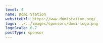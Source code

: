 ```yaml
---
level: 4
name: Domi Station
websiteUrl: https://www.domistation.org/
logo: ../../images/sponsors/domi-logo.png
logoScale: 0.7
postType: sponsor
---
```

